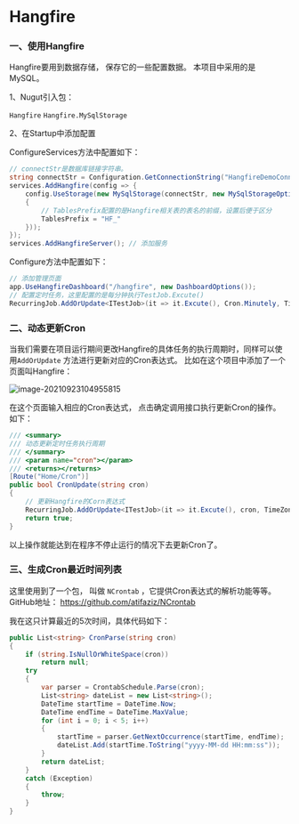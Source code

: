 ﻿﻿﻿﻿

# **Hangfire**



### 一、使用Hangfire

Hangfire要用到数据存储， 保存它的一些配置数据。 本项目中采用的是MySQL。

1、Nugut引入包：

`Hangfire` 
`Hangfire.MySqlStorage`

2、在Startup中添加配置

ConfigureServices方法中配置如下：

```C#
// connectStr是数据库链接字符串。
string connectStr = Configuration.GetConnectionString("HangfireDemoConnection");
services.AddHangfire(config => {
    config.UseStorage(new MySqlStorage(connectStr, new MySqlStorageOptions()
    {
        // TablesPrefix配置的是Hangfire相关表的表名的前缀，设置后便于区分
        TablesPrefix = "HF_" 
    }));
});
services.AddHangfireServer(); // 添加服务
```

Configure方法中配置如下：

```c#
// 添加管理页面
app.UseHangfireDashboard("/hangfire", new DashboardOptions());
// 配置定时任务，这里配置的是每分钟执行TestJob.Excute()
RecurringJob.AddOrUpdate<ITestJob>(it => it.Excute(), Cron.Minutely, TimeZoneInfo.Local);
```

### 二、动态更新Cron

当我们需要在项目运行期间更改Hangfire的具体任务的执行周期时，同样可以使用`AddOrUpdate` 方法进行更新对应的Cron表达式。 比如在这个项目中添加了一个页面叫Hangfire：

![image-20210923104955815](https://i.loli.net/2021/09/23/tMFi2kKaeuS81mz.png)

在这个页面输入相应的Cron表达式， 点击确定调用接口执行更新Cron的操作。 如下： 

```c#
/// <summary>
/// 动态更新定时任务执行周期
/// </summary>
/// <param name="cron"></param>
/// <returns></returns>
[Route("Home/Cron")]
public bool CronUpdate(string cron)
{
    // 更新Hangfire的Corn表达式
    RecurringJob.AddOrUpdate<ITestJob>(it => it.Excute(), cron, TimeZoneInfo.Local);
    return true;
}
```

以上操作就能达到在程序不停止运行的情况下去更新Cron了。

### 三、生成Cron最近时间列表

这里使用到了一个包， 叫做 `NCrontab`  ，它提供Cron表达式的解析功能等等。 
GitHub地址： https://github.com/atifaziz/NCrontab

我在这只计算最近的5次时间，具体代码如下：

```C#
public List<string> CronParse(string cron)
{
    if (string.IsNullOrWhiteSpace(cron))
        return null;
    try
    {
        var parser = CrontabSchedule.Parse(cron);
        List<string> dateList = new List<string>();
        DateTime startTime = DateTime.Now;
        DateTime endTime = DateTime.MaxValue;
        for (int i = 0; i < 5; i++)
        {
            startTime = parser.GetNextOccurrence(startTime, endTime);
            dateList.Add(startTime.ToString("yyyy-MM-dd HH:mm:ss"));
        }
        return dateList;
    }
    catch (Exception)
    {
        throw;
    }
}
```

